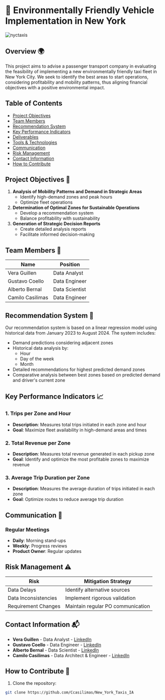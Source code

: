 # 🚕 Environmentally Friendly Vehicle Implementation in New York
![nyctaxis](https://github.com/user-attachments/assets/b064bc10-83dd-423d-a89f-1b74a894b2f2)
## Overview 🌍
This project aims to advise a passenger transport company in evaluating the feasibility of implementing a new environmentally friendly taxi fleet in New York City. We seek to identify the best areas to start operations, considering profitability and mobility patterns, thus aligning financial objectives with a positive environmental impact.

## Table of Contents
- [Project Objectives](#project-objectives)
- [Team Members](#team-members)
- [Recommendation System](#recommendation-system)
- [Key Performance Indicators](#key-performance-indicators)
- [Deliverables](#deliverables)
- [Tools & Technologies](#tools--technologies)
- [Communication](#communication)
- [Risk Management](#risk-management)
- [Contact Information](#contact-information)
- [How to Contribute](#how-to-contribute)

## Project Objectives 🎯
1. **Analysis of Mobility Patterns and Demand in Strategic Areas**
   * Identify high-demand zones and peak hours
   * Optimize fleet operations
2. **Determination of Optimal Zones for Sustainable Operations**
   * Develop a recommendation system
   * Balance profitability with sustainability
3. **Generation of Strategic Decision Reports**
   * Create detailed analysis reports
   * Facilitate informed decision-making

## Team Members 👥
| Name             | Position          |
|------------------|-------------------|
| Vera Guillen     | Data Analyst      |
| Gustavo Coello   | Data Engineer     |
| Alberto Bernal   | Data Scientist    |
| Camilo Casilimas | Data Engineer     |

## Recommendation System 🧠
Our recommendation system is based on a linear regression model using historical data from January 2023 to August 2024. The system includes:
* Demand predictions considering adjacent zones
* Historical data analysis by:
  * Hour
  * Day of the week
  * Month
* Detailed recommendations for highest predicted demand zones
* Comparative analysis between best zones based on predicted demand and driver's current zone

## Key Performance Indicators 📈
### 1. Trips per Zone and Hour
* **Description**: Measures total trips initiated in each zone and hour
* **Goal**: Maximize fleet availability in high-demand areas and times

### 2. Total Revenue per Zone
* **Description**: Measures total revenue generated in each pickup zone
* **Goal**: Identify and optimize the most profitable zones to maximize revenue

### 3. Average Trip Duration per Zone
* **Description**: Measures the average duration of trips initiated in each zone
* **Goal**: Optimize routes to reduce average trip duration

## Communication 📢
### Regular Meetings
* **Daily**: Morning stand-ups
* **Weekly**: Progress reviews
* **Product Owner**: Regular updates

## Risk Management ⚠️
| Risk | Mitigation Strategy |
|------|-------------------|
| Data Delays | Identify alternative sources |
| Data Inconsistencies | Implement rigorous validation |
| Requirement Changes | Maintain regular PO communication |

## Contact Information 📬
* **Vera Guillen** - Data Analyst - [LinkedIn](https://www.linkedin.com/in/vera-guillen-9b464a303/)
* **Gustavo Coello** - Data Engineer - [LinkedIn](https://www.linkedin.com/in/gustavo-coello-01039b270/)
* **Alberto Bernal** - Data Scientist - [LinkedIn](https://www.linkedin.com/in/alberto-bernal-duplat-90a283a2/)
* **Camilo Casilimas** - Data Architect & Engineer - [LinkedIn](https://www.linkedin.com/in/camilo-casilimas/)

## How to Contribute 🤝
1. Clone the repository:
```bash
git clone https://github.com/Ccasilimas/New_York_Taxis_IA
```